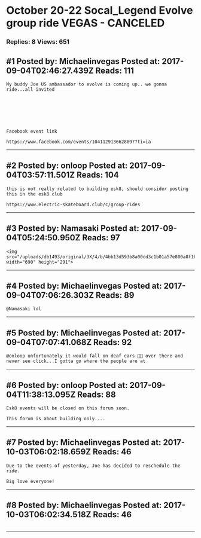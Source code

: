 # October 20-22 Socal_Legend Evolve group ride VEGAS - CANCELED

### Replies: 8 Views: 651

## \#1 Posted by: Michaelinvegas Posted at: 2017-09-04T02:46:27.439Z Reads: 111

```
My buddy Joe US ambassador to evolve is coming up.. we gonna ride...all invited 







Facebook event link

https://www.facebook.com/events/104112913662809??ti=ia
```

---
## \#2 Posted by: onloop Posted at: 2017-09-04T03:57:11.501Z Reads: 104

```
this is not really related to building esk8, should consider posting this in the esk8 club

https://www.electric-skateboard.club/c/group-rides
```

---
## \#3 Posted by: Namasaki Posted at: 2017-09-04T05:24:50.950Z Reads: 97

```
<img src="/uploads/db1493/original/3X/4/b/4bb13d593b8a00cd3c1b01a57e800a8f1bf0cdbf.png" width="690" height="291">
```

---
## \#4 Posted by: Michaelinvegas Posted at: 2017-09-04T07:06:26.303Z Reads: 89

```
@Namasaki lol
```

---
## \#5 Posted by: Michaelinvegas Posted at: 2017-09-04T07:07:41.068Z Reads: 92

```
@onloop unfortunately it would fall on deaf ears 👂🏻 over there and never see click...I gotta go where the people are at
```

---
## \#6 Posted by: onloop Posted at: 2017-09-04T11:38:13.095Z Reads: 88

```
Esk8 events will be closed on this forum soon. 

This forum is about building only....
```

---
## \#7 Posted by: Michaelinvegas Posted at: 2017-10-03T06:02:18.659Z Reads: 46

```
Due to the events of yesterday, Joe has decided to reschedule the ride.

Big love everyone!
```

---
## \#8 Posted by: Michaelinvegas Posted at: 2017-10-03T06:02:34.518Z Reads: 46

```

```

---
